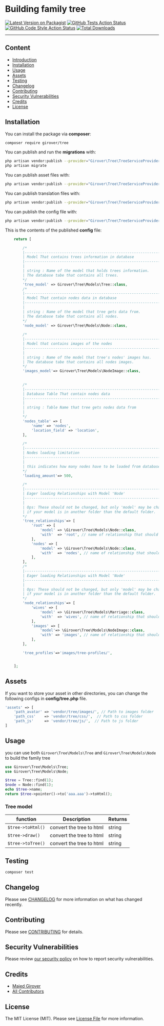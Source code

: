 # Building family tree

[![Latest Version on Packagist](https://img.shields.io/packagist/v/girover/tree.svg?style=flat-square)](https://packagist.org/packages/girover/tree)
[![GitHub Tests Action Status](https://img.shields.io/github/workflow/status/girover/tree/run-tests?label=tests)](https://github.com/girover/tree/actions?query=workflow%3Arun-tests+branch%3Amain)
[![GitHub Code Style Action Status](https://img.shields.io/github/workflow/status/girover/tree/Check%20&%20fix%20styling?label=code%20style)](https://github.com/girover/tree/actions?query=workflow%3A"Check+%26+fix+styling"+branch%3Amain)
[![Total Downloads](https://img.shields.io/packagist/dt/girover/tree.svg?style=flat-square)](https://packagist.org/packages/girover/tree)

---
## Content

  - [Introduction](#introduction)
  - [Installation](#installation)
  - [Usage](#usage)
  - [Assets](#assets)
  - [Testing](#testing)
  - [Changelog](#changelog)
  - [Contributing](#contributing)
  - [Security Vulnerabilities](#security-vulnerabilities)
  - [Credits](#credits)
  - [License](#license)


## Installation

You can install the package via **composer**:

```bash
composer require girover/tree
```

You can publish and run the **migrations** with:

```bash
php artisan vendor:publish --provider="Girover\Tree\TreeServiceProvider" --tag="tree-migrations"
php artisan migrate
```

You can publish asset files with:
```bash
php artisan vendor:publish --provider="Girover\Tree\TreeServiceProvider" --tag="tree-assets"
```

You can publish translation files with:
```bash
php artisan vendor:publish --provider="Girover\Tree\TreeServiceProvider" --tag="tree-translations"
```

You can publish the config file with:
```bash
php artisan vendor:publish --provider="Girover\Tree\TreeServiceProvider" --tag="tree-config"
```

This is the contents of the published **config** file:

```php
    return [

        /*
        |--------------------------------------------------------------------------
        | Model That contains trees information in database
        |--------------------------------------------------------------------------
        |
        | string : Name of the model that holds trees information.
        | The database tabe that contains all trees.
        */
        'tree_model' => Girover\Tree\Models\Tree::class,
        /*
        |--------------------------------------------------------------------------
        | Model That contain nodes data in database
        |--------------------------------------------------------------------------
        |
        | string : Name of the model that tree gets data from.
        | The database tabe that contains all nodes.
        */
        'node_model' => Girover\Tree\Models\Node::class,
        
        /*
        |--------------------------------------------------------------------------
        | Model that contains images of the nodes
        |--------------------------------------------------------------------------
        |
        | string : Name of the model that tree's nodes' images has.
        | The database tabe that contains all nodes images.
        */
        'images_model'=> Girover\Tree\Models\NodeImage::class,
        
        
        /*
        |--------------------------------------------------------------------------
        | Database Table That contain nodes data
        |--------------------------------------------------------------------------
        |
        | string : Table Name that tree gets nodes data from
        |
        */
        'nodes_table' => [
            'name' => 'nodes',
            'location_field' => 'location',
        ],

        /*
        |--------------------------------------------------------------------------
        | Nodes loading limitation
        |--------------------------------------------------------------------------
        |
        | this indicates how many nodes have to be loaded from database table
        */
        'loading_amount'=> 500, 

        /*
        |--------------------------------------------------------------------------
        | Eager loading Relationships with Model 'Node'
        |--------------------------------------------------------------------------
        |
        | Ops: These should not be changed, but only 'model' may be changed 
        | if your model is in another folder than the default folder.
        */
        'tree_relationships'=> [
            'root' => [
                'model' => \Girover\Tree\Models\Node::class,
                'with'  => 'root', // name of relationship that should be eager loaded
            ],
            'nodes' => [
                'model' => \Girover\Tree\Models\Node::class,
                'with'  => 'nodes', // name of relationship that should be eager loaded
            ],
        ], 
        /*
        |--------------------------------------------------------------------------
        | Eager loading Relationships with Model 'Node'
        |--------------------------------------------------------------------------
        |
        | Ops: These should not be changed, but only 'model' may be changed 
        | if your model is in another folder than the default folder.
        */
        'node_relationships'=> [
            'wives' => [
                'model' => \Girover\Tree\Models\Marriage::class,
                'with'  => 'wives', // name of relationship that should be eager loaded
            ],
            'images' => [
                'model'=> \Girover\Tree\Models\NodeImage::class,
                'with' => 'images', // name of relationship that should be eager loaded
            ],
        ], 

        'tree_profiles'=>'images/tree-profiles/',


    ];
```

## Assets

If you want to store your asset in other directories,
you can change the following configs in **config/tree.php** file.

```php
'assets' => [
    'path_avatar' => 'vendor/tree/images/', // Path to images folder
    'path_css'    => 'vendor/tree/css/',  // Path to css folder
    'path_js'     => 'vendor/tree/js/',  // Path to js folder
]
```

## Usage

you can use both `Girover\Tree\Models\Tree` and `Girover\Tree\Models\Node` to build the family tree

```php
use Girover\Tree\Models\Tree;
use Girover\Tree\Models\Node;

$tree = Tree::find(1); 
$node = Node::find(1);
echo $tree->name;
return $tree->pointer()->to('aaa.aaa')->toHtml();
```
### Tree model
| function | Description | Returns |
| --- | --- | --- |
| `$tree->toHtml()` | convert the tree to html | string |
| `$tree->draw()` | convert the tree to html | string |
| `$tree->toTree()` | convert the tree to html | string |
## Testing

```bash
composer test
```

## Changelog

Please see [CHANGELOG](CHANGELOG.md) for more information on what has changed recently.

## Contributing

Please see [CONTRIBUTING](.github/CONTRIBUTING.md) for details.

## Security Vulnerabilities

Please review [our security policy](../../security/policy) on how to report security vulnerabilities.

## Credits

- [Majed Girover](https://github.com/girover)
- [All Contributors](../../contributors)

## License

The MIT License (MIT). Please see [License File](LICENSE.md) for more information.
